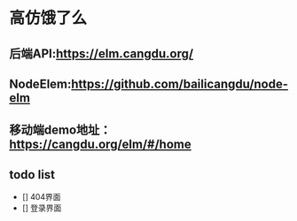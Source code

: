 # 高仿饿了么

## 后端API:https://elm.cangdu.org/

## NodeElem:https://github.com/bailicangdu/node-elm

## 移动端demo地址：https://cangdu.org/elm/#/home

## todo list
- [] 404界面
- [] 登录界面
